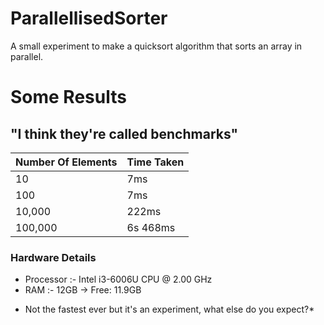 # ParallellisedSorter
A small experiment to make a quicksort algorithm that sorts an array in parallel.

# Some Results
## "I think they're called benchmarks"
 | Number Of Elements | Time Taken |
|--------------------|------------|
| 10                 | 7ms        |
| 100                | 7ms        |
| 10,000             | 222ms      |
| 100,000            | 6s 468ms   |

### Hardware Details
- Processor :- Intel i3-6006U CPU @ 2.00 GHz
- RAM :- 12GB -> Free: 11.9GB


* Not the fastest ever but it's an experiment, what else do you expect?*
